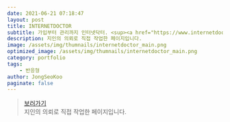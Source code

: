 ```yaml
---
date: 2021-06-21 07:18:47
layout: post
title: INTERNETDOCTOR
subtitle: 가입부터 관리까지 인터넷닥터. <sup><a href="https://www.internetdoctor.co.kr">#</a></sup>
description: 지인의 의뢰로 직접 작업한 페이지입니다. 
image: /assets/img/thumnails/internetdoctor_main.png
optimized_image: /assets/img/thumnails/internetdoctor_main.png
category: portfolio
tags: 
    - 반응형
author: JongSeoKoo
paginate: false
---
```


> <a href="/assets/portfolio/portfolio_Internetdoctor/index.html" target="_blank">보러가기</a>  
> 지인의 의뢰로 직접 작업한 페이지입니다.

